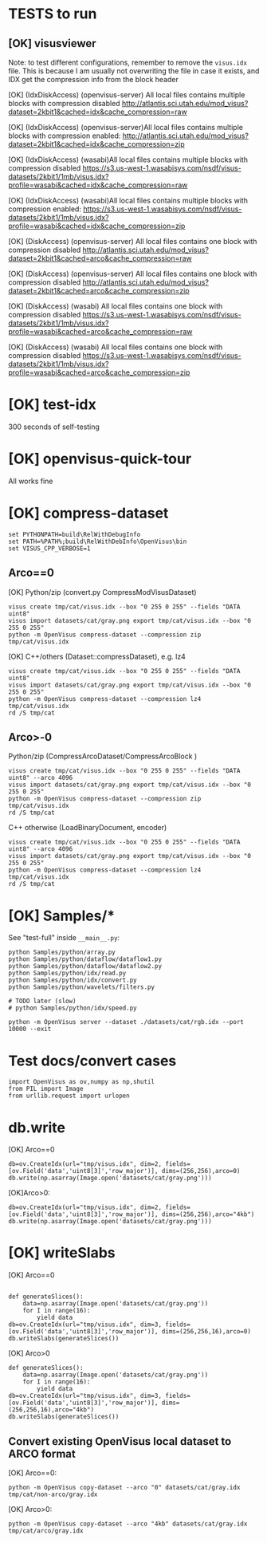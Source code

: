 # TESTS to run

## [OK] visusviewer 

Note: to test different configurations, remember to remove the `visus.idx` file.
This is because I am usually not overwriting the file in case it exists, and IDX get the compression
info from the block header

[OK] (IdxDiskAccess) (openvisus-server) All local files contains multiple blocks with compression disabled
http://atlantis.sci.utah.edu/mod_visus?dataset=2kbit1&cached=idx&cache_compression=raw

[OK] (IdxDiskAccess) (openvisus-server)All local files contains multiple blocks with compression enabled:
http://atlantis.sci.utah.edu/mod_visus?dataset=2kbit1&cached=idx&cache_compression=zip

[OK] (IdxDiskAccess) (wasabi)All local files contains multiple blocks with compression disabled
https://s3.us-west-1.wasabisys.com/nsdf/visus-datasets/2kbit1/1mb/visus.idx?profile=wasabi&cached=idx&cache_compression=raw

[OK] (IdxDiskAccess) (wasabi)All local files contains multiple blocks with compression enabled:
https://s3.us-west-1.wasabisys.com/nsdf/visus-datasets/2kbit1/1mb/visus.idx?profile=wasabi&cached=idx&cache_compression=zip

[OK] (DiskAccess) (openvisus-server) All local files contains one block with compression disabled 
http://atlantis.sci.utah.edu/mod_visus?dataset=2kbit1&cached=arco&cache_compression=raw

[OK] (DiskAccess) (openvisus-server) All local files contains one block with compression disabled 
http://atlantis.sci.utah.edu/mod_visus?dataset=2kbit1&cached=arco&cache_compression=zip

[OK] (DiskAccess) (wasabi) All local files contains one block with compression disabled
https://s3.us-west-1.wasabisys.com/nsdf/visus-datasets/2kbit1/1mb/visus.idx?profile=wasabi&cached=arco&cache_compression=raw

[OK] (DiskAccess) (wasabi) All local files contains one block with compression disabled
https://s3.us-west-1.wasabisys.com/nsdf/visus-datasets/2kbit1/1mb/visus.idx?profile=wasabi&cached=arco&cache_compression=zip

# [OK] test-idx 

300 seconds of self-testing


# [OK] openvisus-quick-tour

All works fine


# [OK] compress-dataset 

```
set PYTHONPATH=build\RelWithDebugInfo
set PATH=%PATH%;build\RelWithDebInfo\OpenVisus\bin
set VISUS_CPP_VERBOSE=1
```

## Arco==0

[OK] Python/zip (convert.py CompressModVisusDataset)

```
visus create tmp/cat/visus.idx --box "0 255 0 255" --fields "DATA uint8"
visus import datasets/cat/gray.png export tmp/cat/visus.idx --box "0 255 0 255" 
python -m OpenVisus compress-dataset --compression zip tmp/cat/visus.idx
```

[OK] C++/others (Dataset::compressDataset), e.g. lz4

```
visus create tmp/cat/visus.idx --box "0 255 0 255" --fields "DATA uint8"
visus import datasets/cat/gray.png export tmp/cat/visus.idx --box "0 255 0 255" 
python -m OpenVisus compress-dataset --compression lz4  tmp/cat/visus.idx
rd /S tmp/cat
```

## Arco>-0

Python/zip (CompressArcoDataset/CompressArcoBlock )

```
visus create tmp/cat/visus.idx --box "0 255 0 255" --fields "DATA uint8" --arco 4096
visus import datasets/cat/gray.png export tmp/cat/visus.idx --box "0 255 0 255" 
python -m OpenVisus compress-dataset --compression zip tmp/cat/visus.idx
rd /S tmp/cat
```

C++ otherwise (LoadBinaryDocument, encoder)

```
visus create tmp/cat/visus.idx --box "0 255 0 255" --fields "DATA uint8" --arco 4096
visus import datasets/cat/gray.png export tmp/cat/visus.idx --box "0 255 0 255" 
python -m OpenVisus compress-dataset --compression lz4 tmp/cat/visus.idx
rd /S tmp/cat
```

# [OK] Samples/*

See "test-full" inside `__main__.py`:

```
python Samples/python/array.py
python Samples/python/dataflow/dataflow1.py
python Samples/python/dataflow/dataflow2.py
python Samples/python/idx/read.py
python Samples/python/idx/convert.py 
python Samples/python/wavelets/filters.py

# TODO later (slow)
# python Samples/python/idx/speed.py

python -m OpenVisus server --dataset ./datasets/cat/rgb.idx --port 10000 --exit
```

#  Test docs/convert cases

```
import OpenVisus as ov,numpy as np,shutil
from PIL import Image
from urllib.request import urlopen
```

# db.write

[OK] Arco==0

```
db=ov.CreateIdx(url="tmp/visus.idx", dim=2, fields=[ov.Field('data','uint8[3]','row_major')], dims=(256,256),arco=0)
db.write(np.asarray(Image.open('datasets/cat/gray.png')))
```

[OK]Arco>0:

```
db=ov.CreateIdx(url="tmp/visus.idx", dim=2, fields=[ov.Field('data','uint8[3]','row_major')], dims=(256,256),arco="4kb")
db.write(np.asarray(Image.open('datasets/cat/gray.png')))
```

# [OK] writeSlabs

[OK] Arco==0

```

def generateSlices(): 
	data=np.asarray(Image.open('datasets/cat/gray.png'))
	for I in range(16): 
		yield data
db=ov.CreateIdx(url="tmp/visus.idx", dim=3, fields=[ov.Field('data','uint8[3]','row_major')], dims=(256,256,16),arco=0)
db.writeSlabs(generateSlices())
```

[OK] Arco>0

```
def generateSlices(): 
	data=np.asarray(Image.open('datasets/cat/gray.png'))
	for I in range(16): 
		yield data
db=ov.CreateIdx(url="tmp/visus.idx", dim=3, fields=[ov.Field('data','uint8[3]','row_major')], dims=(256,256,16),arco="4kb")
db.writeSlabs(generateSlices())
```

## Convert existing OpenVisus local dataset to ARCO format

[OK] Arco==0:

```
python -m OpenVisus copy-dataset --arco "0" datasets/cat/gray.idx tmp/cat/non-arco/gray.idx 
```

[OK] Arco>0:

```
python -m OpenVisus copy-dataset --arco "4kb" datasets/cat/gray.idx tmp/cat/arco/gray.idx 
```
